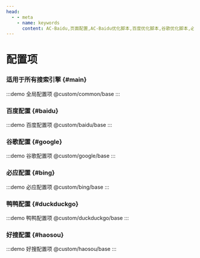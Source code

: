 ```yaml
---
head:
  - - meta
    - name: keywords
      content: AC-Baidu,页面配置,AC-Baidu优化脚本,百度优化脚本,谷歌优化脚本,必应优化脚本,搜索优化脚本,搜索结果优化,搜索结果
---
```

<Teleport to="body">
  <div id="save_hint"></div>
</Teleport>

<component is="script" src="/inject.js">
</component>

# 配置项

### 适用于所有搜索引擎 {#main}

:::demo 全局配置项
@custom/common/base
:::

### 百度配置 {#baidu}

:::demo 百度配置项
@custom/baidu/base
:::

### 谷歌配置 {#google}

:::demo 谷歌配置项
@custom/google/base
:::

### 必应配置 {#bing}

:::demo 必应配置项
@custom/bing/base
:::

### 鸭鸭配置 {#duckduckgo}

:::demo 鸭鸭配置项
@custom/duckduckgo/base
:::

### 好搜配置 {#haosou}

:::demo 好搜配置项
@custom/haosou/base
:::

<style lang="scss">
#save_hint{
  position: fixed;
  top: 50px;
  right: 20px;
  z-index: 66;
  width: 130px;
  height: 100px;

  &:empty{
    display: none;
  }
}
.el-drawer__header{
  margin-bottom: unset;
}
.el-form-item {
  margin-bottom: 4px !important;
}
.el-divider--horizontal{
  margin: 8px 0 !important;
}
.el-collapse {
  :deep(&-item__header) {
    border: unset;
  }

  .el-form-item{
    margin-bottom: unset;
  }
  &{
    border: unset;
  }
}
</style>
